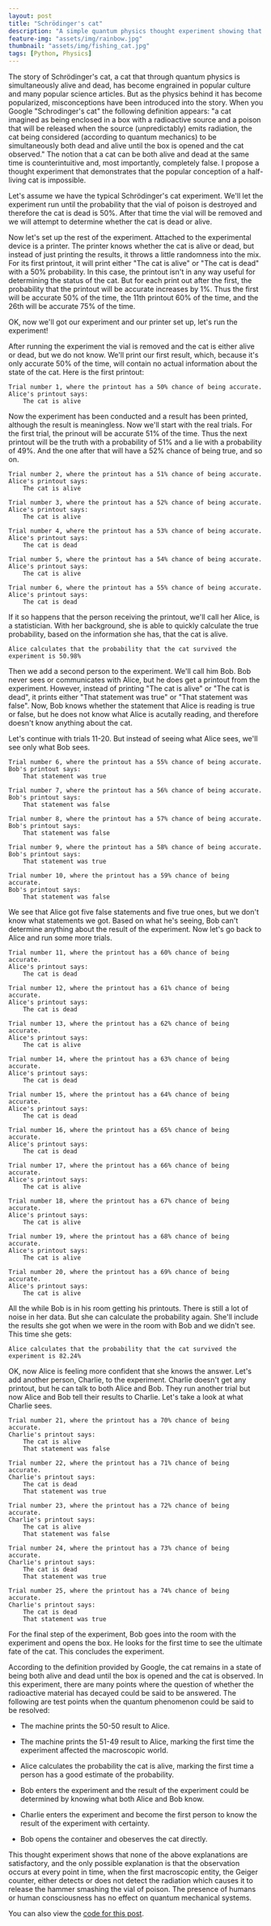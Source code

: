 ```yaml
---
layout: post
title: "Schrödinger's cat"
description: "A simple quantum physics thought experiment showing that the notion of macroscopic objects (like cats) being simultaneously dead and alive does not withstand close inspection"
feature-img: "assets/img/rainbow.jpg"
thumbnail: "assets/img/fishing_cat.jpg"
tags: [Python, Physics]
---
```


The story of Schrödinger's cat, a cat that through quantum physics is simultaneously alive and dead, has become engrained in popular culture and many popular science articles. But as the physics behind it has become popularized, misconceptions have been introduced into the story. When you Google "Schrodinger's cat" the following definition appears: "a cat imagined as being enclosed in a box with a radioactive source and a poison that will be released when the source (unpredictably) emits radiation, the cat being considered (according to quantum mechanics) to be simultaneously both dead and alive until the box is opened and the cat observed." The notion that a cat can be both alive and dead at the same time is counterintuitive and, most importantly, completely false. I propose a thought experiment that demonstrates that the popular conception of a half-living cat is impossible.<!--more-->


Let's assume we have the typical Schrödinger's cat experiment. We'll let the experiment run until the probability that the vial of poison is destroyed and therefore the cat is dead is 50%. After that time the vial will be removed and we will attempt to determine whether the cat is dead or alive.

Now let's set up the rest of the experiment. Attached to the experimental device is a printer. The printer knows whether the cat is alive or dead, but instead of just printing the results, it throws a little randomness into the mix. For its first printout, it will print either "The cat is alive" or "The cat is dead" with a 50% probability. In this case, the printout isn't in any way useful for determining the status of the cat. But for each print out after the first, the probability that the printout will be accurate increases by 1%. Thus the first will be accurate 50% of the time, the 11th printout 60% of the time, and the 26th will be accurate 75% of the time.

OK, now we'll got our experiment and our printer set up, let's run the experiment!


After running the experiment the vial is removed and the cat is either alive or dead, but we do not know. We'll print our first result,  which, because it's only accurate 50% of the time, will contain no actual information about the state of the cat. Here is the first printout:

    
    Trial number 1, where the printout has a 50% chance of being accurate.
    Alice's printout says:
        The cat is alive
    
    

Now the experiment has been conducted and a result has been printed, although the result is meaningless. Now we'll start with the real trials. For the first trial, the prinout will be accurate 51% of the time. Thus the next printout will be the truth with a probability of 51% and a lie with a probability of 49%. And the one after that will have a 52% chance of being true, and so on.


    Trial number 2, where the printout has a 51% chance of being accurate.
    Alice's printout says:
        The cat is alive
    
    Trial number 3, where the printout has a 52% chance of being accurate.
    Alice's printout says:
        The cat is alive
    
    Trial number 4, where the printout has a 53% chance of being accurate.
    Alice's printout says:
        The cat is dead
    
    Trial number 5, where the printout has a 54% chance of being accurate.
    Alice's printout says:
        The cat is alive
    
    Trial number 6, where the printout has a 55% chance of being accurate.
    Alice's printout says:
        The cat is dead
    
    

If it so happens that the person receiving the printout, we'll call her Alice, is a statistician. With her background, she is able to quickly calculate the true probability, based on the information she has, that the cat is alive.


    Alice calculates that the probability that the cat survived the experiment is 50.98%
    

Then we add a second person to the experiment. We'll call him Bob. Bob never sees or communicates with Alice, but he does get a printout from the experiment. However, instead of printing "The cat is alive" or "The cat is dead", it prints either "That statement was true" or "That statement was false". Now, Bob knows whether the statement that Alice is reading is true or false, but he does not know what Alice is acutally reading, and therefore doesn't know anything about the cat.

Let's continue with trials 11-20. But instead of seeing what Alice sees, we'll see only what Bob sees.


    Trial number 6, where the printout has a 55% chance of being accurate.
    Bob's printout says:
        That statement was true
    
    Trial number 7, where the printout has a 56% chance of being accurate.
    Bob's printout says:
        That statement was false
    
    Trial number 8, where the printout has a 57% chance of being accurate.
    Bob's printout says:
        That statement was false
    
    Trial number 9, where the printout has a 58% chance of being accurate.
    Bob's printout says:
        That statement was true
    
    Trial number 10, where the printout has a 59% chance of being accurate.
    Bob's printout says:
        That statement was false
    
    

We see that Alice got five false statements and five true ones, but we don't know what statements we got. Based on what he's seeing, Bob can't determine anything about the result of the experiment. Now let's go back to Alice and run some more trials.


    Trial number 11, where the printout has a 60% chance of being accurate.
    Alice's printout says:
        The cat is dead
    
    Trial number 12, where the printout has a 61% chance of being accurate.
    Alice's printout says:
        The cat is dead
    
    Trial number 13, where the printout has a 62% chance of being accurate.
    Alice's printout says:
        The cat is alive
    
    Trial number 14, where the printout has a 63% chance of being accurate.
    Alice's printout says:
        The cat is dead
    
    Trial number 15, where the printout has a 64% chance of being accurate.
    Alice's printout says:
        The cat is dead
    
    Trial number 16, where the printout has a 65% chance of being accurate.
    Alice's printout says:
        The cat is dead
    
    Trial number 17, where the printout has a 66% chance of being accurate.
    Alice's printout says:
        The cat is alive
    
    Trial number 18, where the printout has a 67% chance of being accurate.
    Alice's printout says:
        The cat is alive
    
    Trial number 19, where the printout has a 68% chance of being accurate.
    Alice's printout says:
        The cat is alive
    
    Trial number 20, where the printout has a 69% chance of being accurate.
    Alice's printout says:
        The cat is alive
    
    

All the while Bob is in his room getting his printouts. There is still a lot of noise in her data. But she can calculate the probability again. She'll include the results she got when we were in the room with Bob and we didn't see. This time she gets:


    Alice calculates that the probability that the cat survived the experiment is 82.24%
    

OK, now Alice is feeling more confident that she knows the answer. Let's add another person, Charlie, to the experiment. Charlie doesn't get any printout, but he can talk to both Alice and Bob. They run another trial but now Alice and Bob tell their results to Charlie. Let's take a look at what Charlie sees.


    Trial number 21, where the printout has a 70% chance of being accurate.
    Charlie's printout says:
        The cat is alive
        That statement was false
    
    Trial number 22, where the printout has a 71% chance of being accurate.
    Charlie's printout says:
        The cat is dead
        That statement was true
    
    Trial number 23, where the printout has a 72% chance of being accurate.
    Charlie's printout says:
        The cat is alive
        That statement was false
    
    Trial number 24, where the printout has a 73% chance of being accurate.
    Charlie's printout says:
        The cat is dead
        That statement was true
    
    Trial number 25, where the printout has a 74% chance of being accurate.
    Charlie's printout says:
        The cat is dead
        That statement was true
    
    

For the final step of the experiment, Bob goes into the room with the experiment and opens the box. He looks for the first time to see the ultimate fate of the cat.
This concludes the experiment.

According to the definition provided by Google, the cat remains in a state of being both alive and dead until the box is opened and the cat is observed. In this experiment, there are many points where the question of whether the radioactive material has decayed could be said to be answered. The following are test points when the quantum phenomenon could be said to be resolved:

- The machine prints the 50-50 result to Alice.

- The machine prints the 51-49 result to Alice, marking the first time the experiment affected the macroscopic world.

- Alice calculates the probability the cat is alive, marking the first time a person has a good estimate of the probability.

- Bob enters the experiment and the result of the experiment could be determined by knowing what both Alice and Bob know.

- Charlie enters the experiment and become the first person to know the result of the experiment with certainty.

- Bob opens the container and obeserves the cat directly.

This thought experiment shows that none of the above explanations are satisfactory, and the only possible explanation is that the observation occurs at every point in time, when the first macroscopic entity, the Geiger counter, either detects or does not detect the radiation which causes it to release the hammer smashing the vial of poison. The presence of humans or human consciousness has no effect on quantum mechanical systems.

You can also view the [code for this post](https://nbviewer.jupyter.org/github/jss367/JupyterNotebooks/blob/master/Schr%C3%B6dinger%27s%20cat.ipynb).
